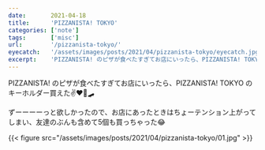 ```yaml
---
date:       2021-04-18
title:      'PIZZANISTA! TOKYO'
categories: ['note']
tags:       ['misc']
url:        '/pizzanista-tokyo/'
eyecatch:   '/assets/images/posts/2021/04/pizzanista-tokyo/eyecatch.jpg'
excerpt:    'PIZZANISTA! のピザが食べたすぎてお店にいったら、PIZZANISTA! TOKYO のキーホルダー買えた！！'
---
```


PIZZANISTA! のピザが食べたすぎてお店にいったら、PIZZANISTA! TOKYO のキーホルダー買えた✌❤🍕🛹

ずーーーーっと欲しかったので、お店にあったときはちょーテンション上がってしまい、友達のぶんも含めて5個も買っちゃった😂

{{< figure src="/assets/images/posts/2021/04/pizzanista-tokyo/01.jpg" >}}

